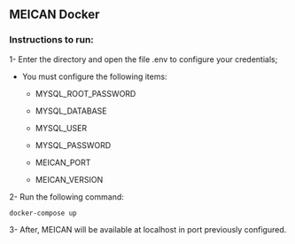 ## MEICAN Docker

### Instructions to run:


1- Enter the directory and open the file .env to configure your credentials;

   - You must configure the following items:
   
     * MYSQL_ROOT_PASSWORD
    
     * MYSQL_DATABASE
    
     * MYSQL_USER
    
     * MYSQL_PASSWORD
     
     * MEICAN_PORT
     
     * MEICAN_VERSION
        
        
2- Run the following command:

    docker-compose up


3- After, MEICAN will be available at localhost in port previously configured.
